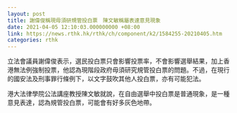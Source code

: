 ```yaml
---
layout: post
title: 謝偉俊稱現毋須研規管投白票　陳文敏稱屬表達意見現象
date: 2021-04-05 12:10:03.000000000 +08:00
link: https://news.rthk.hk/rthk/ch/component/k2/1584255-20210405.htm
categories: rthk
---
```


立法會議員謝偉俊表示，選民投白票只會影響投票率，不會影響選舉結果，加上香港無法例強制投票，他認為現階段政府毋須研究規管投白票的問題。不過，在現行的國安法及刑事罪行條例下，以文字鼓吹其他人投白票，亦有可能犯法。

港大法律學院公法講座教授陳文敏就說，在自由選舉中投白票是普通現象，是一種意見表達，認為規管投白票，可能會有好多灰色地帶。
